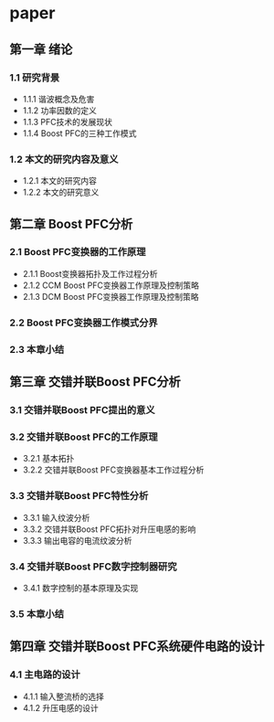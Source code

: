 # paper
## 第一章 绪论
### 1.1 研究背景
- 1.1.1 谐波概念及危害
- 1.1.2 功率因数的定义
- 1.1.3 PFC技术的发展现状
- 1.1.4 Boost PFC的三种工作模式

### 1.2 本文的研究内容及意义
- 1.2.1 本文的研究内容
- 1.2.2 本文的研究意义

## 第二章 Boost PFC分析
### 2.1 Boost PFC变换器的工作原理
- 2.1.1 Boost变换器拓扑及工作过程分析
- 2.1.2 CCM Boost PFC变换器工作原理及控制策略
- 2.1.3 DCM Boost PFC变换器工作原理及控制策略

### 2.2 Boost PFC变换器工作模式分界
### 2.3 本章小结

## 第三章 交错并联Boost PFC分析
### 3.1 交错并联Boost PFC提出的意义
### 3.2 交错并联Boost PFC的工作原理
- 3.2.1 基本拓扑
- 3.2.2 交错并联Boost PFC变换器基本工作过程分析

### 3.3 交错并联Boost PFC特性分析
- 3.3.1 输入纹波分析
- 3.3.2 交错并联Boost PFC拓扑对升压电感的影响
- 3.3.3 输出电容的电流纹波分析

### 3.4 交错并联Boost PFC数字控制器研究
- 3.4.1 数字控制的基本原理及实现

### 3.5 本章小结

## 第四章 交错并联Boost PFC系统硬件电路的设计
### 4.1 主电路的设计
- 4.1.1 输入整流桥的选择
- 4.1.2 升压电感的设计